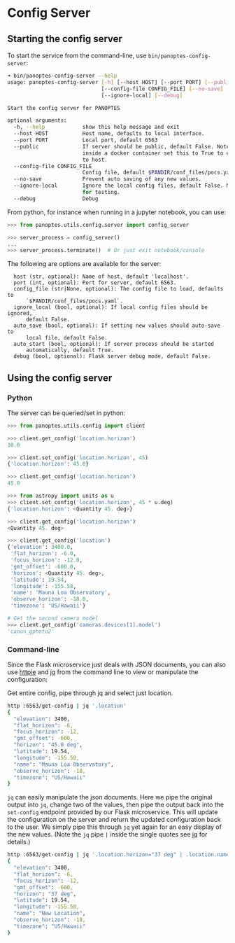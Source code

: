 # Config Server

## Starting the config server

To start the service from the command-line, use `bin/panoptes-config-server`:

```bash
➜ bin/panoptes-config-server --help
usage: panoptes-config-server [-h] [--host HOST] [--port PORT] [--public]
                              [--config-file CONFIG_FILE] [--no-save]
                              [--ignore-local] [--debug]

Start the config server for PANOPTES

optional arguments:
  -h, --help            show this help message and exit
  --host HOST           Host name, defaults to local interface.
  --port PORT           Local port, default 6563
  --public              If server should be public, default False. Note:
                        inside a docker container set this to True to expose
                        to host.
  --config-file CONFIG_FILE
                        Config file, default $PANDIR/conf_files/pocs.yaml
  --no-save             Prevent auto saving of any new values.
  --ignore-local        Ignore the local config files, default False. Mostly
                        for testing.
  --debug               Debug
```

From python, for instance when running in a jupyter notebook, you can use:

```python
>>> from panoptes.utils.config.server import config_server

>>> server_process = config_server()
...
>>> server_process.terminate()  # Or just exit notebook/console
```

The following are options are available for the server:

```
  host (str, optional): Name of host, default 'localhost'.
  port (int, optional): Port for server, default 6563.
  config_file (str|None, optional): The config file to load, defaults to
      `$PANDIR/conf_files/pocs.yaml`.
  ignore_local (bool, optional): If local config files should be ignored,
      default False.
  auto_save (bool, optional): If setting new values should auto-save to
      local file, default False.
  auto_start (bool, optional): If server process should be started
      automatically, default True.
  debug (bool, optional): Flask server debug mode, default False.
```

## Using the config server

### Python

The server can be queried/set in python:

```python
>>> from panoptes.utils.config import client

>>> client.get_config('location.horizon')
30.0

>>> client.set_config('location.horizon', 45)
{'location.horizon': 45.0}

>>> client.get_config('location.horizon')
45.0

>>> from astropy import units as u
>>> client.set_config('location.horizon', 45 * u.deg)
{'location.horizon': <Quantity 45. deg>}

>>> client.get_config('location.horizon')
<Quantity 45. deg>

>>> client.get_config('location')
{'elevation': 3400.0,
 'flat_horizon': -6.0,
 'focus_horizon': -12.0,
 'gmt_offset': -600.0,
 'horizon': <Quantity 45. deg>,
 'latitude': 19.54,
 'longitude': -155.58,
 'name': 'Mauna Loa Observatory',
 'observe_horizon': -18.0,
 'timezone': 'US/Hawaii'}

# Get the second camera model
>>> client.get_config('cameras.devices[1].model')
'canon_gphoto2'
```

### Command-line

Since the Flask microservice just deals with JSON documents, you can also use
[httpie](https://httpie.org/) and [jq](https://stedolan.github.io/jq/) from the command line to view
or manipulate the configuration:

Get entire config, pipe through jq and select just location.

```bash
http :6563/get-config | jq '.location'
{
  "elevation": 3400,
  "flat_horizon": -6,
  "focus_horizon": -12,
  "gmt_offset": -600,
  "horizon": "45.0 deg",
  "latitude": 19.54,
  "longitude": -155.58,
  "name": "Mauna Loa Observatory",
  "observe_horizon": -18,
  "timezone": "US/Hawaii"
}
```

`jq` can easily manipulate the json documents. Here we pipe the original output into `jq`, change two of the values, then pipe
the output back into the `set-config` endpoint provided by our Flask microservice. This will update the configuration on the server
and return the updated configuration back to the user. We simply pipe this through `jq` yet again for an easy display of the new values.
(Note the `jq` pipe `|` inside the single quotes see [jq](https://stedolan.github.io/jg/) for details.)

```bash
http :6563/get-config | jq '.location.horizon="37 deg" | .location.name="New Location"' | http :6563/set-config | jq '.location'
{
  "elevation": 3400,
  "flat_horizon": -6,
  "focus_horizon": -12,
  "gmt_offset": -600,
  "horizon": "37 deg",
  "latitude": 19.54,
  "longitude": -155.58,
  "name": "New Location",
  "observe_horizon": -18,
  "timezone": "US/Hawaii"
}
```
